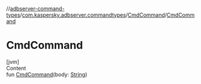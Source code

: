 //[adbserver-command-types](../../index.md)/[com.kaspersky.adbserver.commandtypes](../index.md)/[CmdCommand](index.md)/[CmdCommand](-cmd-command.md)



# CmdCommand  
[jvm]  
Content  
fun [CmdCommand](-cmd-command.md)(body: [String](https://kotlinlang.org/api/latest/jvm/stdlib/kotlin/-string/index.html))  



